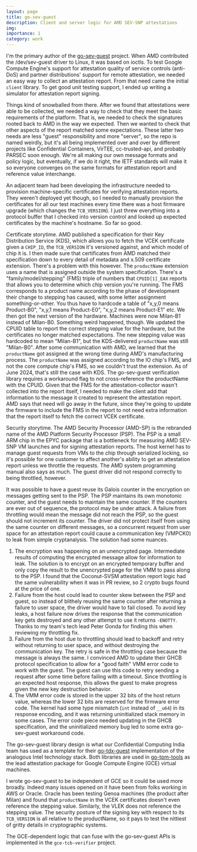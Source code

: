 ```yaml
---
layout: page
title: go-sev-guest
description: Client and server logic for AMD SEV-SNP attestations
img:
importance: 1
category: work
---
```


I'm the primary author of the [go-sev-guest](https://github.com/google/go-sev-guest) project.
When AMD contributed the /dev/sev-guest driver to Linux, it was based on ioctls.
To test Google Compute Engine's support for attestation quality of service controls (anti-DoS) and partner distributions' support for remote attestation, we needed an easy way to collect an attestation report.
From that need came the initial `client` library.
To get good unit testing support, I ended up writing a simulator for attestation report signing.

Things kind of snowballed from there.
After we found that attestations were able to be collected, we needed a way to check that they meet the basic requirements of the platform.
That is, we needed to check the signatures rooted back to AMD in the way we expected.
Then we wanted to check that other aspects of the report matched some expectations.
These latter two needs are less "guest" responsibility and more "server", so the repo is named weirdly, but it's all being implemented over and over by different projects like Confidential Containers, VirTEE, cc-trusted-api, and probably PARSEC soon enough.
We're all making our own message formats and policy logic, but eventually, if we do it right, the IETF standards will make it so everyone converges on the same formats for attestation report and reference value interchange.

An adjacent team had been developing the infrastructure needed to provision machine-specific certificates for verifying attestation reports.
They weren't deployed yet though, so I needed to manually provision the certificates for all our test machines every time there was a host firmware upgrade (which changes the `TCB_VERSION`).
I just threw everything into a protocol buffer that I checked into version control and looked up expected certificates by the machine's hostname.
So far so good.

Certificate storytime.
AMD published a specification for their Key Distribution Service (KDS), which allows you to fetch the VCEK certificate given a `CHIP_ID`, the `TCB_VERSION` it's versioned against, and which model of chip it is.
I then made sure that certificates from AMD matched their specification down to every detail of metadata and x.509 certificate extension.
There's a problem with this however.
The `productName` extension uses a name that is assigned outside the system specification.
There's a "family/model/stepping" (FMS) triple of numbers that `CPUID[1]_EAX` reports that allows you to determine which chip version you're running.
The FMS corresponds to a product name according to the phase of development their change to stepping has caused, with some letter assignment something-or-other.
You thus have to hardcode a table of "x,y,0 means Product-B0", "x,y,1 means Product-E0", "x,y,2 means Product-E1" etc.
We then got the next version of the hardware.
Machines were now Milan-B1 instead of Milan-B0.
Something weird happened, though. We updated the CPUID table to report the correct stepping value for the hardware, but the certificates no longer matched expectations.
The new stepping value was hardcoded to mean "Milan-B1", but the KDS-delivered `productName` was still "Milan-B0".
After some communication with AMD, we learned that the `productName` got assigned at the wrong time during AMD's manufacturing process.
The `productName` was assigned according to the IO chip's FMS, and not the core compute chip's FMS, so we couldn't trust the extension.
As of June 2024, that's still the case with KDS.
The go-sev-guest verification library requires a workaround flag to not cross-reference the productName with the CPUID.
Given that the FMS for the attestation-collector wasn't collected into the report itself, I needed to make the client add that information to the message it created to represent the attestation report.
AMD says that need will go away in the future, since they're going to update the firmware to include the FMS in the report to not need extra information that the report itself to fetch the correct VCEK certificate.

Security storytime.
The AMD Security Processor (AMD-SP) is the rebranded name of the AMD Platform Security Processor (PSP).
The PSP is a small ARM chip in the EPYC package that is a bottleneck for measuring AMD SEV-SNP VM launches and for signing attestation reports.
The host kernel has to manage guest requests from VMs to the chip through serialized locking, so it's possible for one customer to affect another's ability to get an attestation report unless we throttle the requests.
The AMD system programming manual also says as much.
The guest driver did not respond correctly to being throttled, however.

It was possible to have a guest reuse its Galois counter in the encryption on messages getting sent to the PSP.
The PSP maintains its own monotonic counter, and the guest needs to maintain the same counter.
If the counters are ever out of sequence, the protocol may be under attack.
A failure from throttling would mean the message did not reach the PSP, so the guest should not increment its counter.
The driver did not protect itself from using the same counter on different messages, so a concurrent request from user space for an attestation report could cause a communication key (VMPCK0) to leak from simple cryptanalysis.
The solution had some nuances.

1.  The encryption was happening on an unencrypted page.
    Intermediate results of computing the encrypted message allow for information to leak.
    The solution is to encrypt on an encrypted temporary buffer and only copy the result to the unencrypted page for the VMM to pass along to the PSP.
    I found that the Coconut-SVSM attestation report logic had the same vulnerability when it was in PR review, so 2 crypto bugs found at the price of one.
2.  Failure from the host could lead to counter skew between the PSP and guest, so instead of blithely reusing the same counter after returning a failure to user space, the driver would have to fail closed.
    To avoid key leaks, a host failure now drives the response that the communication key gets destroyed and any other attempt to use it returns `-ENOTTY`.
    Thanks to my team's tech lead Peter Gonda for finding this when reviewing my throttling fix.
3.  Failure from the host due to throttling should lead to backoff and retry without returning to user space, and without destroying the communication key.
    The retry is safe in the throttling case because the message is always the same.
    I convinced AMD to update their GHCB protocol specification to allow for a "good faith" VMM error code to work with the guest.
    The guest can use this code to retry sending a request after some time before failing with a timeout.
    Since throttling is an expected host response, this allows the guest to make progress given the new key destruction behavior. 
4.  The VMM error code is stored in the upper 32 bits of the host return value, whereas the lower 32 bits are reserved for the firmware error code.
    The kernel had some type mismatch (`int` instead of `__u64`) in its response encoding, and it was returning uninitialized stack memory in some cases.
    The error code piece needed updating in the GHCB specification, and the uninitialized memory bug led to some extra go-sev-guest workaround code.

The go-sev-guest library design is what our Confidential Computing India team has used as a template for their [go-tdx-guest](https://github.com/google/go-tdx-guest) implementation of the analogous Intel technology stack.
Both libraries are used in [go-tpm-tools](https://github.com/google/go-tpm-tools) as the lead attestation package for Google Compute Engine (GCE) virtual machines.

I wrote go-sev-guest to be independent of GCE so it could be used more broadly.
Indeed many issues opened on it have been from folks working in AWS or Oracle.
Oracle has been testing Genoa machines (the product after Milan) and found that `productName` in the VCEK certificates doesn't even reference the stepping value.
Similarly, the VLEK does not reference the stepping value.
The security posture of the signing key with respect to its `TCB_VERSION` is all relative to the productName, so it pays to test the nittiest of gritty details in cryptographic systems.

The GCE-dependent logic that can fuse with the go-sev-guest APIs is implemented in the `gce-tcb-verifier` project.
